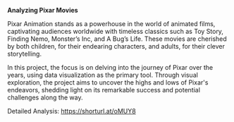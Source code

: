 **Analyzing Pixar Movies**

Pixar Animation stands as a powerhouse in the world of animated films, captivating audiences worldwide with timeless classics such as Toy Story, Finding Nemo, Monster’s Inc, and A Bug’s Life. These movies are cherished by both children, for their endearing characters, and adults, for their clever storytelling. 

In this project, the focus is on delving into the journey of Pixar over the years, using data visualization as the primary tool. Through visual exploration, the project aims to uncover the highs and lows of Pixar's endeavors, shedding light on its remarkable success and potential challenges along the way.

Detailed Analysis: https://shorturl.at/oMUY8 
